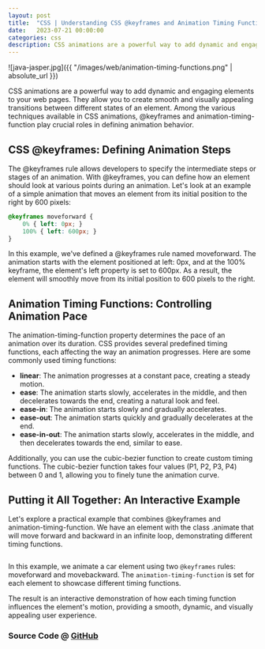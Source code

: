 ```yaml
---
layout: post
title:  "CSS | Understanding CSS @keyframes and Animation Timing Functions"
date:   2023-07-21 00:00:00
categories: css
description: CSS animations are a powerful way to add dynamic and engaging elements to your web pages. They allow you to create smooth and visually appealing transitions between different states of an element. Among the various techniques available in CSS animations, @keyframes and animation-timing-function play crucial roles in defining animation behavior. 
---
```



![java-jasper.jpg]({{ "/images/web/animation-timing-functions.png" | absolute_url }})

CSS animations are a powerful way to add dynamic and engaging elements to your web pages. They allow you to create smooth and visually appealing transitions between different states of an element. Among the various techniques available in CSS animations, @keyframes and animation-timing-function play crucial roles in defining animation behavior.



## **CSS @keyframes: Defining Animation Steps**

The @keyframes rule allows developers to specify the intermediate steps or stages of an animation. With @keyframes, you can define how an element should look at various points during an animation. Let's look at an example of a simple animation that moves an element from its initial position to the right by 600 pixels:

```CSS
@keyframes moveforward {
    0% { left: 0px; }
    100% { left: 600px; }    
}
```

In this example, we've defined a @keyframes rule named moveforward. The animation starts with the element positioned at left: 0px, and at the 100% keyframe, the element's left property is set to 600px. As a result, the element will smoothly move from its initial position to 600 pixels to the right.


## **Animation Timing Functions: Controlling Animation Pace**

The animation-timing-function property determines the pace of an animation over its duration. CSS provides several predefined timing functions, each affecting the way an animation progresses. Here are some commonly used timing functions:

- **linear**: The animation progresses at a constant pace, creating a steady motion.
- **ease**: The animation starts slowly, accelerates in the middle, and then decelerates towards the end, creating a natural look and feel.
- **ease-in**: The animation starts slowly and gradually accelerates.
- **ease-out**: The animation starts quickly and gradually decelerates at the end.
- **ease-in-out**: The animation starts slowly, accelerates in the middle, and then decelerates towards the end, similar to ease.

Additionally, you can use the cubic-bezier function to create custom timing functions. The cubic-bezier function takes four values (P1, P2, P3, P4) between 0 and 1, allowing you to finely tune the animation curve.


## Putting it All Together: An Interactive Example

Let's explore a practical example that combines @keyframes and animation-timing-function. We have an element with the class .animate that will move forward and backward in an infinite loop, demonstrating different timing functions.

```html
```

In this example, we animate a car element using two `@keyframes` rules: moveforward and movebackward. The `animation-timing-function` is set for each element to showcase different timing functions.

The result is an interactive demonstration of how each timing function influences the element's motion, providing a smooth, dynamic, and visually appealing user experience.






### Source Code @ [GitHub](https://github.com/hmkcode/Java/tree/master/java-jasper)
